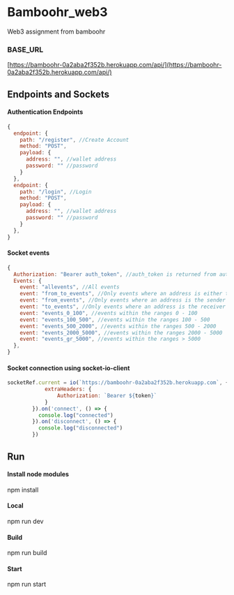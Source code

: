 # Bamboohr_web3
Web3 assignment from bamboohr

### BASE_URL
[https://bamboohr-0a2aba2f352b.herokuapp.com/api/](https://bamboohr-0a2aba2f352b.herokuapp.com/api/)

## Endpoints and Sockets

#### Authentication Endpoints
```javascript
{
  endpoint: {
    path: "/register", //Create Account
    method: "POST",
    payload: {
      address: "", //wallet address
      password: "" //password
    }
  },
  endpoint: {
    path: "/login", //Login
    method: "POST",
    payload: {
      address: "", //wallet address
      password: "" //password
    }
  },
}
```

#### Socket events
```javascript
{
  Authorization: "Bearer auth_token", //auth_token is returned from authentication APIs
  Events: {
    event: "allevents", //All events
    event: "from_to_events", //Only events where an address is either the sender or receiver
    event: "from_events", //Only events where an address is the sender
    event: "to_events", //Only events where an address is the receiver     
    event: "events_0_100", //events within the ranges 0 - 100
    event: "events_100_500", //events within the ranges 100 - 500
    event: "events_500_2000", //events within the ranges 500 - 2000
    event: "events_2000_5000", //events within the ranges 2000 - 5000
    event: "events_gr_5000", //events within the ranges > 5000
  },
}
```
#### Socket connection using socket-io-client
```javascript
socketRef.current = io(`https://bamboohr-0a2aba2f352b.herokuapp.com`, {
            extraHeaders: {
                Authorization: `Bearer ${token}`
            }
        }).on('connect', () => {
          console.log("connected")
        }).on('disconnect', () => {
          console.log("disconnected")
        })
```

## Run
#### Install node modules
npm install
#### Local
npm run dev
#### Build
npm run build

#### Start
npm run start
